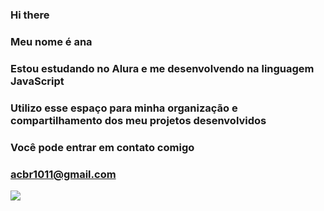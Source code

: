 ### Hi there
### Meu nome é ana
### Estou estudando no Alura e me desenvolvendo na linguagem JavaScript
### Utilizo esse espaço para minha organização e compartilhamento dos meu projetos desenvolvidos
### **Você pode entrar em contato comigo**
### acbr1011@gmail.com
![](https://i.giphy.com/media/v1.Y2lkPTc5MGI3NjExemkwaXRqN3RteXIwYXlxYWNnMnZ2c3VnYzN3ZTd3Mjd2YjU2eHhieSZlcD12MV9pbnRlcm5hbF9naWZfYnlfaWQmY3Q9Zw/YmjleYhDTUiYw/giphy.gif)
